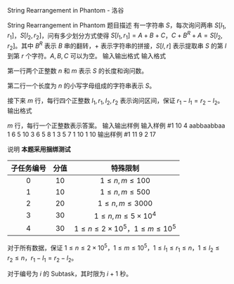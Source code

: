 



String Rearrangement in Phantom - 洛谷














String Rearrangement in Phantom
题目描述
有一字符串 $S$，每次询问两串 $S[l_1,r_1]$，$S[l_2,r_2]$，问有多少划分方式使得 $S[l_1,r_1]=A+B+C$，$C+B^R+A=S[l_2,r_2]$。其中 $B^R$ 表示 $B$ 串的翻转，$+$ 表示字符串的拼接，$S[l,r]$ 表示提取串 $S$ 的第 $l$ 到第 $r$ 个字符。$A,B,C$ 可以为空。
输入输出格式
输入格式

第一行两个正整数 $n$ 和 $m$ 表示 $S$ 的长度和询问数。

第二行一个长度为 $n$ 的小写字母组成的字符串表示 $S$。

接下来 $m$ 行，每行四个正整数 $l_1,r_1,l_2,r_2$ 表示询问区间，保证 $r_1-l_1=r_2-l_2$。
输出格式

$m$ 行，每行一个正整数表示答案。
输入输出样例
输入样例 #1
10 4
aabbaabbaa
1 6 5 10
3 6 5 8
1 3 5 7
1 10 1 10
输出样例 #1
11
9
2
17

说明
**本题采用捆绑测试**

| 子任务编号 | 分值 | 特殊限制 |
| :----------: | :----------: | :----------:|
| $0$ | $10$ | $1\le n,m\le 100$ |
| $1$ | $10$ | $1\le n,m\le 500$ |
| $2$ | $20$ | $1\le n,m\le 3000$ |
| $3$ | $30$ | $1\le n,m\le 5\times 10^4$ |
| $4$ | $30$ | $1\le n\le 2\times 10^5$，$1\le m\le 10^5$ |

对于所有数据，保证 $1\le n\le 2\times 10^5$，$1\le m\le 10^5$，$1\le l_1\le r_1\le n$，$1\le l_2\le r_2\le n$，$r_1-l_1=r_2-l_2$。

对于编号为 $i$ 的 Subtask，其时限为 $i+1$ 秒。






